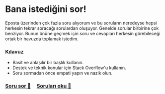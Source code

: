 # Bana istediğini sor!

Eposta üzerinden çok fazla soru alıyorum ve bu soruların neredeyse hepsi herkesin tekrar soracağı sorulardan oluşuyor. Genelde sorular birbirine çok benziyor. Bunun önüne geçmek için soru ve cevapları herkesin görebileceği ortak bir havuzda toplamak istedim.

### Kılavuz

- Basit ve anlaşılır bir başlık kullanın.
- Destek ve teknik konular için Stack Overflow'u kullanın.
- Soru sormadan önce empati yapın ve nazik olun.

### [Soru sor :love_letter:](../../issues/new) &nbsp;&nbsp;&nbsp; [Soruları oku :speech_balloon:](https://github.com/abdullah/AMA/issues?q=is%3Aopen+is%3Aissue+label%3Acevapland%C4%B1)
